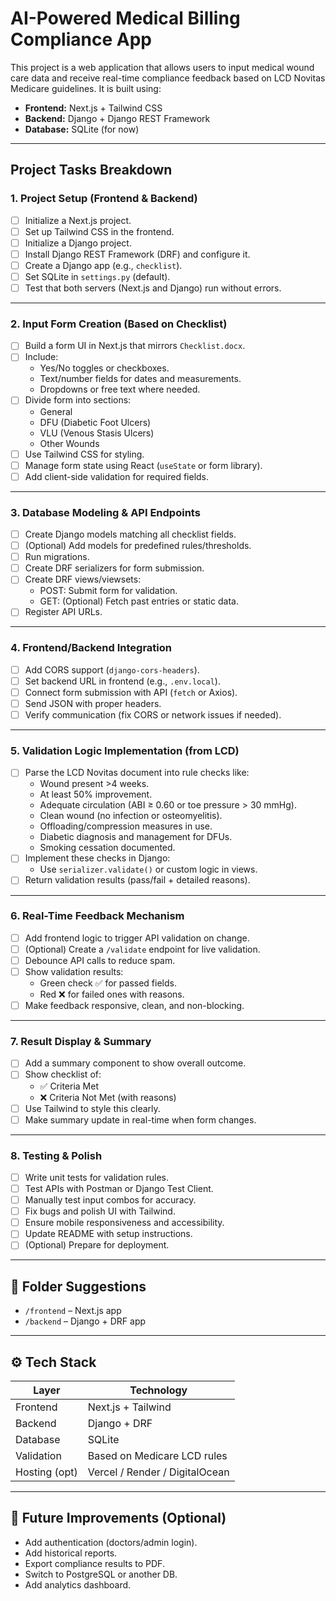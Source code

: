 
# AI-Powered Medical Billing Compliance App

This project is a web application that allows users to input medical wound care data and receive real-time compliance feedback based on LCD Novitas Medicare guidelines. It is built using:

- **Frontend:** Next.js + Tailwind CSS
- **Backend:** Django + Django REST Framework
- **Database:** SQLite (for now)

---

## Project Tasks Breakdown

### 1. Project Setup (Frontend & Backend)

- [ ] Initialize a Next.js project.
- [ ] Set up Tailwind CSS in the frontend.
- [ ] Initialize a Django project.
- [ ] Install Django REST Framework (DRF) and configure it.
- [ ] Create a Django app (e.g., `checklist`).
- [ ] Set SQLite in `settings.py` (default).
- [ ] Test that both servers (Next.js and Django) run without errors.

---

### 2. Input Form Creation (Based on Checklist)

- [ ] Build a form UI in Next.js that mirrors `Checklist.docx`.
- [ ] Include:
  - Yes/No toggles or checkboxes.
  - Text/number fields for dates and measurements.
  - Dropdowns or free text where needed.
- [ ] Divide form into sections:
  - General
  - DFU (Diabetic Foot Ulcers)
  - VLU (Venous Stasis Ulcers)
  - Other Wounds
- [ ] Use Tailwind CSS for styling.
- [ ] Manage form state using React (`useState` or form library).
- [ ] Add client-side validation for required fields.

---

### 3. Database Modeling & API Endpoints

- [ ] Create Django models matching all checklist fields.
- [ ] (Optional) Add models for predefined rules/thresholds.
- [ ] Run migrations.
- [ ] Create DRF serializers for form submission.
- [ ] Create DRF views/viewsets:
  - POST: Submit form for validation.
  - GET: (Optional) Fetch past entries or static data.
- [ ] Register API URLs.

---

### 4. Frontend/Backend Integration

- [ ] Add CORS support (`django-cors-headers`).
- [ ] Set backend URL in frontend (e.g., `.env.local`).
- [ ] Connect form submission with API (`fetch` or Axios).
- [ ] Send JSON with proper headers.
- [ ] Verify communication (fix CORS or network issues if needed).

---

### 5. Validation Logic Implementation (from LCD)

- [ ] Parse the LCD Novitas document into rule checks like:
  - Wound present >4 weeks.
  - At least 50% improvement.
  - Adequate circulation (ABI ≥ 0.60 or toe pressure > 30 mmHg).
  - Clean wound (no infection or osteomyelitis).
  - Offloading/compression measures in use.
  - Diabetic diagnosis and management for DFUs.
  - Smoking cessation documented.
- [ ] Implement these checks in Django:
  - Use `serializer.validate()` or custom logic in views.
- [ ] Return validation results (pass/fail + detailed reasons).

---

### 6. Real-Time Feedback Mechanism

- [ ] Add frontend logic to trigger API validation on change.
- [ ] (Optional) Create a `/validate` endpoint for live validation.
- [ ] Debounce API calls to reduce spam.
- [ ] Show validation results:
  - Green check ✅ for passed fields.
  - Red ❌ for failed ones with reasons.
- [ ] Make feedback responsive, clean, and non-blocking.

---

### 7. Result Display & Summary

- [ ] Add a summary component to show overall outcome.
- [ ] Show checklist of:
  - ✅ Criteria Met
  - ❌ Criteria Not Met (with reasons)
- [ ] Use Tailwind to style this clearly.
- [ ] Make summary update in real-time when form changes.

---

### 8. Testing & Polish

- [ ] Write unit tests for validation rules.
- [ ] Test APIs with Postman or Django Test Client.
- [ ] Manually test input combos for accuracy.
- [ ] Fix bugs and polish UI with Tailwind.
- [ ] Ensure mobile responsiveness and accessibility.
- [ ] Update README with setup instructions.
- [ ] (Optional) Prepare for deployment.

---

## 📁 Folder Suggestions

- `/frontend` – Next.js app
- `/backend` – Django + DRF app

---

## ⚙️ Tech Stack

| Layer        | Technology         |
|--------------|--------------------|
| Frontend     | Next.js + Tailwind |
| Backend      | Django + DRF       |
| Database     | SQLite             |
| Validation   | Based on Medicare LCD rules |
| Hosting (opt)| Vercel / Render / DigitalOcean |

---

## 🚀 Future Improvements (Optional)

- Add authentication (doctors/admin login).
- Add historical reports.
- Export compliance results to PDF.
- Switch to PostgreSQL or another DB.
- Add analytics dashboard.
